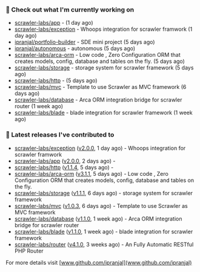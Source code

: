 ### 👷 Check out what I'm currently working on

- [scrawler-labs/app](https://github.com/scrawler-labs/app) -  (1 day ago)
- [scrawler-labs/exception](https://github.com/scrawler-labs/exception) - Whoops integration for scrawler framwork (1 day ago)
- [ipranjal/portfolio-builder](https://github.com/ipranjal/portfolio-builder) - SDE mini project (5 days ago)
- [ipranjal/autonomous](https://github.com/ipranjal/autonomous) - autonomous (5 days ago)
- [scrawler-labs/arca-orm](https://github.com/scrawler-labs/arca-orm) -  Low code , Zero Configuration ORM that creates models, config, database and tables on the fly. (5 days ago)
- [scrawler-labs/storage](https://github.com/scrawler-labs/storage) - storage system for scrawler framework (5 days ago)
- [scrawler-labs/http](https://github.com/scrawler-labs/http) -  (5 days ago)
- [scrawler-labs/mvc](https://github.com/scrawler-labs/mvc) - Template to use Scrawler as MVC framework (6 days ago)
- [scrawler-labs/database](https://github.com/scrawler-labs/database) - Arca ORM integration bridge for scrawler router (1 week ago)
- [scrawler-labs/blade](https://github.com/scrawler-labs/blade) - blade integration for scrawler framework (1 week ago)

### 🔭 Latest releases I've contributed to

- [scrawler-labs/exception](https://github.com/scrawler-labs/exception) ([v2.0.0](https://github.com/scrawler-labs/exception/releases/tag/v2.0.0), 1 day ago) - Whoops integration for scrawler framwork
- [scrawler-labs/app](https://github.com/scrawler-labs/app) ([v2.0.0](https://github.com/scrawler-labs/app/releases/tag/v2.0.0), 2 days ago) - 
- [scrawler-labs/http](https://github.com/scrawler-labs/http) ([v1.1.4](https://github.com/scrawler-labs/http/releases/tag/v1.1.4), 5 days ago) - 
- [scrawler-labs/arca-orm](https://github.com/scrawler-labs/arca-orm) ([v3.1.1](https://github.com/scrawler-labs/arca-orm/releases/tag/v3.1.1), 5 days ago) -  Low code , Zero Configuration ORM that creates models, config, database and tables on the fly.
- [scrawler-labs/storage](https://github.com/scrawler-labs/storage) ([v1.1.1](https://github.com/scrawler-labs/storage/releases/tag/v1.1.1), 6 days ago) - storage system for scrawler framework
- [scrawler-labs/mvc](https://github.com/scrawler-labs/mvc) ([v1.0.3](https://github.com/scrawler-labs/mvc/releases/tag/v1.0.3), 6 days ago) - Template to use Scrawler as MVC framework
- [scrawler-labs/database](https://github.com/scrawler-labs/database) ([v1.1.0](https://github.com/scrawler-labs/database/releases/tag/v1.1.0), 1 week ago) - Arca ORM integration bridge for scrawler router
- [scrawler-labs/blade](https://github.com/scrawler-labs/blade) ([v1.1.0](https://github.com/scrawler-labs/blade/releases/tag/v1.1.0), 1 week ago) - blade integration for scrawler framework
- [scrawler-labs/router](https://github.com/scrawler-labs/router) ([v4.1.0](https://github.com/scrawler-labs/router/releases/tag/v4.1.0), 3 weeks ago) - An Fully Automatic RESTful PHP Router

For more details visit [www.github.com/ipranjal](www.github.com/ipranjal)

